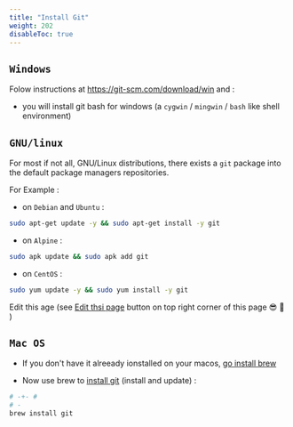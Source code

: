 ```yaml
---
title: "Install Git"
weight: 202
disableToc: true
---
```



## `Windows`

Folow instructions at https://git-scm.com/download/win and :

* you will install git bash for windows (a `cygwin` / `mingwin` / `bash` like shell environment)


## `GNU/linux`

For most if not all, GNU/Linux distributions, there exists a `git` package into the default package managers repositories.

For Example :

* on `Debian` and `Ubuntu` :

```bash
sudo apt-get update -y && sudo apt-get install -y git
```

* on `Alpine` :

```bash
sudo apk update && sudo apk add git
```

* on `CentOS` :

```bash
sudo yum update -y && sudo yum install -y git
```

Edit this age (see [Edit thsi page](#) button on top right corner of this page :sunglasses: :muscle: )



## `Mac OS`

* If you don't have it alreeady ionstalled on your macos, [go install brew](https://brew.sh/)

* Now use brew to [install git](https://formulae.brew.sh/formula/git#default) (install and update) :

```bash
# -+- #
# -
brew install git
```
